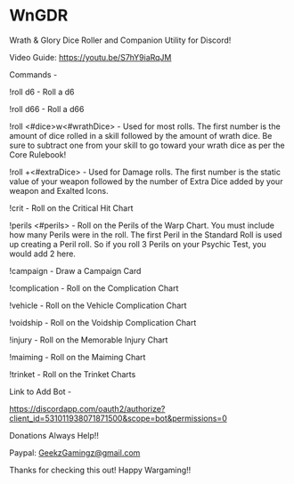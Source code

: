 # WnGDR
Wrath &amp; Glory Dice Roller and Companion Utility for Discord!

Video Guide: https://youtu.be/S7hY9iaRqJM


Commands -

!roll d6 - Roll a d6

!roll d66 - Roll a d66

!roll <#dice>w<#wrathDice> - Used for most rolls. The first number is the amount of dice rolled in a skill followed by the amount of wrath dice. Be sure to subtract one from your skill to go toward your wrath dice as per the Core Rulebook!

!roll <damagevalue>+<#extraDice> - Used for Damage rolls. The first number is the static value of your weapon followed by the number of Extra Dice added by your weapon and Exalted Icons.
  
!crit - Roll on the Critical Hit Chart

!perils <#perils> - Roll on the Perils of the Warp Chart. You must include how many Perils were in the roll. The first Peril in the Standard Roll is used up creating a Peril roll. So if you roll 3 Perils on your Psychic Test, you would add 2 here.

!campaign - Draw a Campaign Card

!complication - Roll on the Complication Chart

!vehicle - Roll on the Vehicle Complication Chart

!voidship - Roll on the Voidship Complication Chart

!injury - Roll on the Memorable Injury Chart

!maiming - Roll on the Maiming Chart

!trinket - Roll on the Trinket Charts
  
  
Link to Add Bot -

https://discordapp.com/oauth2/authorize?client_id=531011938071871500&scope=bot&permissions=0


Donations Always Help!!

Paypal: GeekzGamingz@gmail.com


Thanks for checking this out! Happy Wargaming!!
